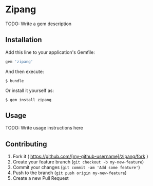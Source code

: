 # Zipang

TODO: Write a gem description

## Installation

Add this line to your application's Gemfile:

```ruby
gem 'zipang'
```

And then execute:

    $ bundle

Or install it yourself as:

    $ gem install zipang

## Usage

TODO: Write usage instructions here

## Contributing

1. Fork it ( https://github.com/[my-github-username]/zipang/fork )
2. Create your feature branch (`git checkout -b my-new-feature`)
3. Commit your changes (`git commit -am 'Add some feature'`)
4. Push to the branch (`git push origin my-new-feature`)
5. Create a new Pull Request
